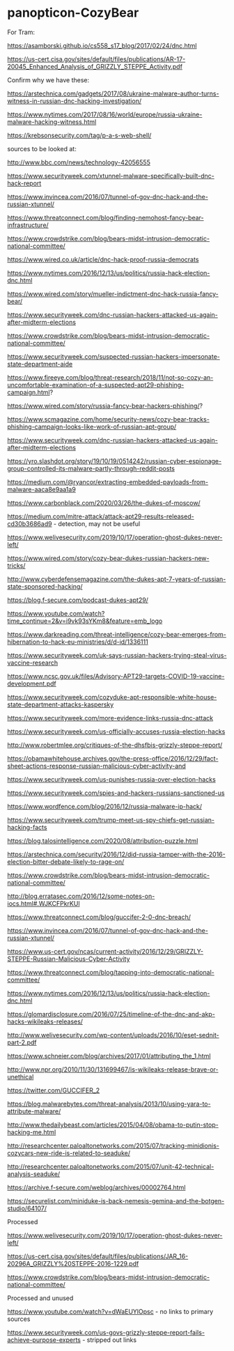 # panopticon-CozyBear

For Tram:

https://asamborski.github.io/cs558_s17_blog/2017/02/24/dnc.html

https://us-cert.cisa.gov/sites/default/files/publications/AR-17-20045_Enhanced_Analysis_of_GRIZZLY_STEPPE_Activity.pdf

Confirm why we have these:

https://arstechnica.com/gadgets/2017/08/ukraine-malware-author-turns-witness-in-russian-dnc-hacking-investigation/

https://www.nytimes.com/2017/08/16/world/europe/russia-ukraine-malware-hacking-witness.html

https://krebsonsecurity.com/tag/p-a-s-web-shell/

sources to be looked at:

http://www.bbc.com/news/technology-42056555

https://www.securityweek.com/xtunnel-malware-specifically-built-dnc-hack-report

https://www.invincea.com/2016/07/tunnel-of-gov-dnc-hack-and-the-russian-xtunnel/

https://www.threatconnect.com/blog/finding-nemohost-fancy-bear-infrastructure/

https://www.crowdstrike.com/blog/bears-midst-intrusion-democratic-national-committee/

https://www.wired.co.uk/article/dnc-hack-proof-russia-democrats

https://www.nytimes.com/2016/12/13/us/politics/russia-hack-election-dnc.html

https://www.wired.com/story/mueller-indictment-dnc-hack-russia-fancy-bear/

https://www.securityweek.com/dnc-russian-hackers-attacked-us-again-after-midterm-elections

https://www.crowdstrike.com/blog/bears-midst-intrusion-democratic-national-committee/

https://www.securityweek.com/suspected-russian-hackers-impersonate-state-department-aide

https://www.fireeye.com/blog/threat-research/2018/11/not-so-cozy-an-uncomfortable-examination-of-a-suspected-apt29-phishing-campaign.html?

https://www.wired.com/story/russia-fancy-bear-hackers-phishing/?

https://www.scmagazine.com/home/security-news/cozy-bear-tracks-phishing-campaign-looks-like-work-of-russian-apt-group/

https://www.securityweek.com/dnc-russian-hackers-attacked-us-again-after-midterm-elections

https://yro.slashdot.org/story/19/10/19/0514242/russian-cyber-espionage-group-controlled-its-malware-partly-through-reddit-posts

https://medium.com/@ryancor/extracting-embedded-payloads-from-malware-aaca8e9aa1a9

https://www.carbonblack.com/2020/03/26/the-dukes-of-moscow/

https://medium.com/mitre-attack/attack-apt29-results-released-cd30b3686ad9 - detection, may not be useful

https://www.welivesecurity.com/2019/10/17/operation-ghost-dukes-never-left/

https://www.wired.com/story/cozy-bear-dukes-russian-hackers-new-tricks/

http://www.cyberdefensemagazine.com/the-dukes-apt-7-years-of-russian-state-sponsored-hacking/

https://blog.f-secure.com/podcast-dukes-apt29/

https://www.youtube.com/watch?time_continue=2&v=i9vk93sYKm8&feature=emb_logo

https://www.darkreading.com/threat-intelligence/cozy-bear-emerges-from-hibernation-to-hack-eu-ministries/d/d-id/1336111

https://www.securityweek.com/uk-says-russian-hackers-trying-steal-virus-vaccine-research

https://www.ncsc.gov.uk/files/Advisory-APT29-targets-COVID-19-vaccine-development.pdf

https://www.securityweek.com/cozyduke-apt-responsible-white-house-state-department-attacks-kaspersky

https://www.securityweek.com/more-evidence-links-russia-dnc-attack

https://www.securityweek.com/us-officially-accuses-russia-election-hacks

http://www.robertmlee.org/critiques-of-the-dhsfbis-grizzly-steppe-report/

https://obamawhitehouse.archives.gov/the-press-office/2016/12/29/fact-sheet-actions-response-russian-malicious-cyber-activity-and

https://www.securityweek.com/us-punishes-russia-over-election-hacks

https://www.securityweek.com/spies-and-hackers-russians-sanctioned-us

https://www.wordfence.com/blog/2016/12/russia-malware-ip-hack/

https://www.securityweek.com/trump-meet-us-spy-chiefs-get-russian-hacking-facts

https://blog.talosintelligence.com/2020/08/attribution-puzzle.html

https://arstechnica.com/security/2016/12/did-russia-tamper-with-the-2016-election-bitter-debate-likely-to-rage-on/

https://www.crowdstrike.com/blog/bears-midst-intrusion-democratic-national-committee/

http://blog.erratasec.com/2016/12/some-notes-on-iocs.html#.WJKCFPkrKUl

https://www.threatconnect.com/blog/guccifer-2-0-dnc-breach/

https://www.invincea.com/2016/07/tunnel-of-gov-dnc-hack-and-the-russian-xtunnel/

https://www.us-cert.gov/ncas/current-activity/2016/12/29/GRIZZLY-STEPPE-Russian-Malicious-Cyber-Activity 

https://www.threatconnect.com/blog/tapping-into-democratic-national-committee/

https://www.nytimes.com/2016/12/13/us/politics/russia-hack-election-dnc.html

https://glomardisclosure.com/2016/07/25/timeline-of-the-dnc-and-akp-hacks-wikileaks-releases/

http://www.welivesecurity.com/wp-content/uploads/2016/10/eset-sednit-part-2.pdf

https://www.schneier.com/blog/archives/2017/01/attributing_the_1.html

http://www.npr.org/2010/11/30/131699467/is-wikileaks-release-brave-or-unethical

https://twitter.com/GUCCIFER_2

https://blog.malwarebytes.com/threat-analysis/2013/10/using-yara-to-attribute-malware/

http://www.thedailybeast.com/articles/2015/04/08/obama-to-putin-stop-hacking-me.html

http://researchcenter.paloaltonetworks.com/2015/07/tracking-minidionis-cozycars-new-ride-is-related-to-seaduke/

http://researchcenter.paloaltonetworks.com/2015/07/unit-42-technical-analysis-seaduke/

https://archive.f-secure.com/weblog/archives/00002764.html

https://securelist.com/miniduke-is-back-nemesis-gemina-and-the-botgen-studio/64107/

Processed

https://www.welivesecurity.com/2019/10/17/operation-ghost-dukes-never-left/

https://us-cert.cisa.gov/sites/default/files/publications/JAR_16-20296A_GRIZZLY%20STEPPE-2016-1229.pdf

https://www.crowdstrike.com/blog/bears-midst-intrusion-democratic-national-committee/

Processed and unused

https://www.youtube.com/watch?v=dWaEUYlOpsc - no links to primary sources

https://www.securityweek.com/us-govs-grizzly-steppe-report-fails-achieve-purpose-experts - stripped out links
